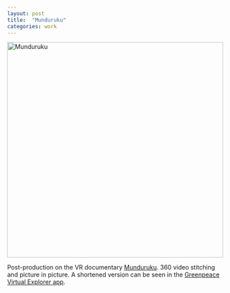 ```yaml
---
layout: post
title:  "Munduruku"
categories: work
---
```


<a href="{{site.url}}/work/2017/01/01/Munduruku.html"><img src="{{site.url}}/assets/img/Munduruku.jpg" alt="Munduruku" width="500px"/></a>

Post-production on the VR documentary <a href="http://alchemyvr.com/productions/munduruku/" target="blank">Munduruku</a>. 360 video stitching and picture in picture.
A shortened version can be seen in the <a href="https://itunes.apple.com/gb/app/greenpeace-virtual-explorer/id1205140763?mt=8" target="blank">Greenpeace Virtual Explorer app</a>.